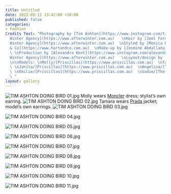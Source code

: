 ```yaml
---
title: Untitled
date: 2022-05-12 13:42:00 +10:00
published: false
categories:
- Fashion
Credits Text: "Photography by [Tim Ashton](https://www.instagram.com/timjohntom/)/[After
  Winter Agency](https://www.afterwinter.com.au)   \nHair by [Joel Forman](https://www.instagram.com/joelforman/)/[After
  Winter Agency](https://www.afterwinter.com.au)  \nStyled by [Monica Russell](https://www.instagram.com/monicarussell_/?hl=en)/[Hart
  & Co](https://www.hartandco.com.au)  \nMake-up by [Jasmine Abdallaoui](https://www.instagram.com/jasmineabmakeup/?hl=en)
  \ \nProduction by [Alexandra Kent](https://www.instagram.com/alexandra__kent/?hl=en)/[After
  Winter Agency](https://www.afterwinter.com.au)   \nLayout/design by [Rhiarn Schuck](https://www.instagram.com/rhiarn_/?hl=en)
  \n\nModels: \nMolly/[Priscillas](https://www.priscillas.com.au)  \nTamara/[IMG](https://www.imgmodels.com/sydney/home)
  \ \nJanita/[Priscillas](https://www.priscillas.com.au)  \nAngelina/[The Scouted](https://www.instagram.com/the.scouted/?hl=en)
  \ \nEmilie/[Priscillas](https://www.priscillas.com.au)  \nSadie/[The Scouted](https://www.instagram.com/the.scouted/?hl=en)
  \ "
layout: gallery
---
```


![TIM ASHTON DOING BIRD 01.jpg](/uploads/TIM%20ASHTON%20DOING%20BIRD%2001.jpg)
                 Molly wears [Moncler](www.moncler.com) dress; stylist’s own earring.
![TIM ASHTON DOING BIRD 02.jpg](/uploads/TIM%20ASHTON%20DOING%20BIRD%2002.jpg)
Tamara wears [Prada](www.prada.com) jacket; model’s own earrings.
![TIM ASHTON DOING BIRD 03.jpg](/uploads/TIM%20ASHTON%20DOING%20BIRD%2003.jpg)

![TIM ASHTON DOING BIRD 04.jpg](/uploads/TIM%20ASHTON%20DOING%20BIRD%2004.jpg)

![TIM ASHTON DOING BIRD 05.jpg](/uploads/TIM%20ASHTON%20DOING%20BIRD%2005.jpg)

![TIM ASHTON DOING BIRD 06.jpg](/uploads/TIM%20ASHTON%20DOING%20BIRD%2006.jpg)

![TIM ASHTON DOING BIRD 07.jpg](/uploads/TIM%20ASHTON%20DOING%20BIRD%2007.jpg)

![TIM ASHTON DOING BIRD 08.jpg](/uploads/TIM%20ASHTON%20DOING%20BIRD%2008.jpg)

![TIM ASHTON DOING BIRD 09.jpg](/uploads/TIM%20ASHTON%20DOING%20BIRD%2009.jpg)

![TIM ASHTON DOING BIRD 10.jpg](/uploads/TIM%20ASHTON%20DOING%20BIRD%2010.jpg)

![TIM ASHTON DOING BIRD 11.jpg](/uploads/TIM%20ASHTON%20DOING%20BIRD%2011.jpg)

